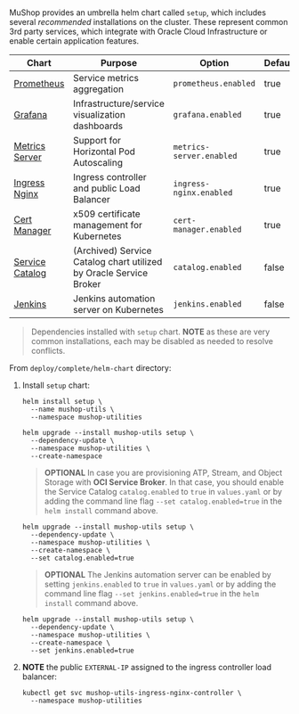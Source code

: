 #

MuShop provides an umbrella helm chart called `setup`, which includes several
_recommended_ installations on the cluster. These represent common 3rd party
services, which integrate with Oracle Cloud Infrastructure or enable certain
application features.

| Chart | Purpose | Option | Default
|---|---|---|---|
| [Prometheus](https://github.com/helm/charts/blob/master/stable/prometheus/README.md) | Service metrics aggregation | `prometheus.enabled` | true |
| [Grafana](https://github.com/helm/charts/blob/master/stable/grafana/README.md) | Infrastructure/service visualization dashboards | `grafana.enabled` | true |
| [Metrics Server](https://github.com/helm/charts/blob/master/stable/metrics-server/README.md) | Support for Horizontal Pod Autoscaling | `metrics-server.enabled` | true |
| [Ingress Nginx](https://kubernetes.github.io/ingress-nginx/) | Ingress controller and public Load Balancer | `ingress-nginx.enabled` | true |
| [Cert Manager](https://github.com/jetstack/cert-manager/blob/master/README.md) | x509 certificate management for Kubernetes | `cert-manager.enabled` | true |
| [Service Catalog](https://github.com/kubernetes-sigs/service-catalog/blob/master/charts/catalog/README.md) | (Archived) Service Catalog chart utilized by Oracle Service Broker | `catalog.enabled` | false |
| [Jenkins](https://github.com/helm/charts/blob/master/stable/jenkins/README.md) | Jenkins automation server on Kubernetes | `jenkins.enabled` | false |

> Dependencies installed with `setup` chart. **NOTE** as these are very common installations, each may be disabled as needed to resolve conflicts.

From `deploy/complete/helm-chart` directory:

<!-- 1. Install chart dependencies:

    ```shell
    helm dependency update setup
    ``` -->

1. Install `setup` chart:

    ```shell--helm2
    helm install setup \
      --name mushop-utils \
      --namespace mushop-utilities
    ```

    <!-- ```shell--helm3
    kubectl create ns mushop-utilities
    ``` -->

    ```shell--helm3
    helm upgrade --install mushop-utils setup \
      --dependency-update \
      --namespace mushop-utilities \
      --create-namespace
    ```

    > **OPTIONAL** In case you are provisioning ATP, Stream, and Object Storage with **OCI Service Broker**. In that case, you should enable the Service Catalog `catalog.enabled` to `true` in `values.yaml` or by adding the command line flag `--set catalog.enabled=true` in the `helm install` command above.

    ```shell--helm3
    helm upgrade --install mushop-utils setup \
      --dependency-update \
      --namespace mushop-utilities \
      --create-namespace \
      --set catalog.enabled=true
    ```

    > **OPTIONAL** The Jenkins automation server can be enabled by setting `jenkins.enabled` to `true` in `values.yaml` or by adding the command line flag `--set jenkins.enabled=true` in the `helm install` command above.

    ```shell--helm3
    helm upgrade --install mushop-utils setup \
      --dependency-update \
      --namespace mushop-utilities \
      --create-namespace \
      --set jenkins.enabled=true
    ```

1. **NOTE** the public `EXTERNAL-IP` assigned to the ingress controller load balancer:

    ```shell
    kubectl get svc mushop-utils-ingress-nginx-controller \
      --namespace mushop-utilities
    ```
